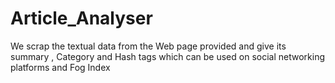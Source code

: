 # Article_Analyser
We scrap the textual data from the Web page provided and give its summary , Category and Hash tags which can be used on social networking platforms and Fog Index 
